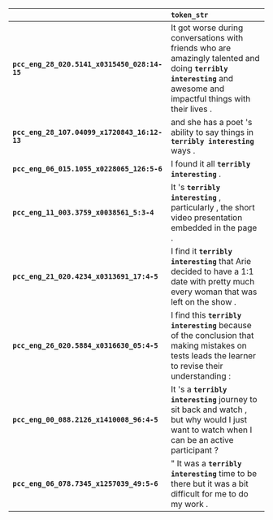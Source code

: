 |                                              | `token_str`                                                                                                                                                          |
|:---------------------------------------------|:---------------------------------------------------------------------------------------------------------------------------------------------------------------------|
| **`pcc_eng_28_020.5141_x0315450_028:14-15`** | It got worse during conversations with friends who are amazingly talented and doing __``terribly interesting``__ and awesome and impactful things with their lives . |
| **`pcc_eng_28_107.04099_x1720843_16:12-13`** | and she has a poet 's ability to say things in __``terribly interesting``__ ways .                                                                                   |
| **`pcc_eng_06_015.1055_x0228065_126:5-6`**   | I found it all __``terribly interesting``__ .                                                                                                                        |
| **`pcc_eng_11_003.3759_x0038561_5:3-4`**     | It 's __``terribly interesting``__ , particularly , the short video presentation embedded in the page .                                                              |
| **`pcc_eng_21_020.4234_x0313691_17:4-5`**    | I find it __``terribly interesting``__ that Arie decided to have a 1:1 date with pretty much every woman that was left on the show .                                 |
| **`pcc_eng_26_020.5884_x0316630_05:4-5`**    | I find this __``terribly interesting``__ because of the conclusion that making mistakes on tests leads the learner to revise their understanding :                   |
| **`pcc_eng_00_088.2126_x1410008_96:4-5`**    | It 's a __``terribly interesting``__ journey to sit back and watch , but why would I just want to watch when I can be an active participant ?                        |
| **`pcc_eng_06_078.7345_x1257039_49:5-6`**    | " It was a __``terribly interesting``__ time to be there but it was a bit difficult for me to do my work .                                                           |